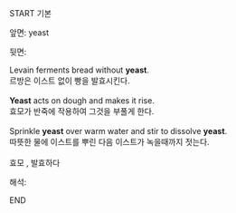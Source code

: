 START
기본

앞면:
yeast


뒷면:
<div>Levain ferments bread without <strong>yeast</strong>. </div><div><div>르방은 이스트 없이 빵을 발효시킨다.</div></div><div><br></div><div><div><strong>Yeast</strong> acts on dough and makes it rise. </div><div><div>효모가 반죽에 작용하여 그것을 부풀게 한다.</div></div></div><div><br></div><div><div>Sprinkle <strong>yeast</strong> over warm water and stir to dissolve <strong>yeast</strong>. </div><div><div>따뜻한 물에 이스트를 뿌린 다음 이스트가 녹을때까지 젓는다.</div></div></div><div><br></div><div>효모 , 발효하다</div>


해석:

END